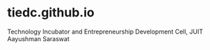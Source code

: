 # tiedc.github.io
Technology Incubator and Entrepreneurship Development Cell, JUIT
Aayushman Saraswat

